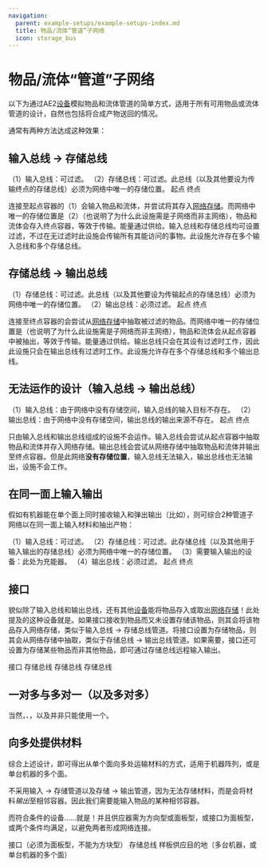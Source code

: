 ```yaml
---
navigation:
  parent: example-setups/example-setups-index.md
  title: 物品/流体“管道”子网络
  icon: storage_bus
---
```


# 物品/流体“管道”子网络

以下为通过AE2[设备](../ae2-mechanics/devices.md)模拟物品和流体管道的简单方式，适用于所有可用物品或流体管道的设计，自然也包括将合成产物送回<ItemLink id="pattern_provider" />的情况。

通常有两种方法达成这种效果：

## 输入总线 -> 存储总线

<GameScene zoom="6" background="transparent">
  <ImportStructure src="../assets/assemblies/import_storage_pipe.snbt" />

<BoxAnnotation color="#dddddd" min="3.7 0 0" max="4 1 1">
        （1）输入总线：可过滤。
  </BoxAnnotation>

<BoxAnnotation color="#dddddd" min="1 0 0" max="1.3 1 1">
        （2）存储总线：可过滤。此总线（以及其他要设为传输终点的存储总线）必须为网络中唯一的存储位置。
  </BoxAnnotation>

<DiamondAnnotation pos="4.5 0.5 0.5" color="#00ff00">
        起点
    </DiamondAnnotation>

<DiamondAnnotation pos="0.5 0.5 0.5" color="#00ff00">
        终点
    </DiamondAnnotation>

  <IsometricCamera yaw="195" pitch="30" />
</GameScene>

连接至起点容器的<ItemLink id="import_bus" />（1）会输入物品和流体，并尝试将其存入[网络存储](../ae2-mechanics/import-export-storage.md)。而网络中唯一的存储位置是<ItemLink id="storage_bus" />（2）（也说明了为什么此设施需是子网络而非主网络），物品和流体会存入终点容器，等效于传输。能量通过<ItemLink id="quartz_fiber" />供给。输入总线和存储总线均可设置过滤，不过在无过滤时此设施会传输所有其能访问的事物。此设施允许存在多个输入总线和多个存储总线。

## 存储总线 -> 输出总线

<GameScene zoom="6" background="transparent">
  <ImportStructure src="../assets/assemblies/storage_export_pipe.snbt" />

<BoxAnnotation color="#dddddd" min="3.7 0 0" max="4 1 1">
        （1）存储总线：可过滤。此总线（以及其他要设为传输起点的存储总线）必须为网络中唯一的存储位置。
  </BoxAnnotation>

<BoxAnnotation color="#dddddd" min="1 0 0" max="1.3 1 1">
        （2）输出总线：必须过滤。
  </BoxAnnotation>

<DiamondAnnotation pos="4.5 0.5 0.5" color="#00ff00">
        起点
    </DiamondAnnotation>

<DiamondAnnotation pos="0.5 0.5 0.5" color="#00ff00">
        终点
    </DiamondAnnotation>

  <IsometricCamera yaw="195" pitch="30" />
</GameScene>

连接至终点容器的<ItemLink id="export_bus" />会尝试从[网络存储](../ae2-mechanics/import-export-storage.md)中抽取被过滤的物品。而网络中唯一的存储位置是<ItemLink id="storage_bus" />（也说明了为什么此设施需是子网络而非主网络），物品和流体会从起点容器中被抽出，等效于传输。能量通过<ItemLink id="quartz_fiber" />供给。输出总线只会在其设有过滤时工作，因此此设施只会在输出总线有过滤时工作。此设施允许存在多个存储总线和多个输出总线。

## 无法运作的设计（输入总线 -> 输出总线）

<GameScene zoom="6" background="transparent">
  <ImportStructure src="../assets/assemblies/import_export_pipe.snbt" />

<BoxAnnotation color="#dd3333" min="3.7 0 0" max="4 1 1">
        （1）输入总线：由于网络中没有存储空间，输入总线的输入目标不存在。
  </BoxAnnotation>

<BoxAnnotation color="#dd3333" min="1 0 0" max="1.3 1 1">
        （2）输出总线：由于网络中没有存储空间，输出总线的输出来源不存在。
  </BoxAnnotation>

<DiamondAnnotation pos="4.5 0.5 0.5" color="#ff0000">
        起点
    </DiamondAnnotation>

<DiamondAnnotation pos="0.5 0.5 0.5" color="#ff0000">
        终点
    </DiamondAnnotation>

  <IsometricCamera yaw="195" pitch="30" />
</GameScene>

只由输入总线和输出总线组成的设施不会运作。输入总线会尝试从起点容器中抽取物品和流体并存入网络存储。输出总线会尝试从网络存储中抽取物品和流体并输出至终点容器。但是此网络**没有存储位置**，输入总线无法输入，输出总线也无法输出，设施不会工作。

## 在同一面上输入输出

假如有机器能在单个面上同时接收输入和弹出输出（比如<ItemLink id="charger" />），则可综合2种管道子网络以在同一面上输入材料和抽出产物：

<GameScene zoom="6" background="transparent">
  <ImportStructure src="../assets/assemblies/import_storage_export_pipe.snbt" />

<BoxAnnotation color="#dddddd" min="4 1 1" max="5 1.3 2">
        （1）输入总线：可过滤。
  </BoxAnnotation>

<BoxAnnotation color="#dddddd" min="2 1 1" max="3 1.3 2">
        （2）存储总线：可过滤。此存储总线（以及其他用于输入输出的存储总线）必须为网络中唯一的存储位置。
  </BoxAnnotation>

<BoxAnnotation color="#dddddd" min="2 0 1" max="3 1 2">
        （3）需要输入输出的设备：此处为充能器。
  </BoxAnnotation>

<BoxAnnotation color="#dddddd" min="0 1 1" max="1 1.3 2">
        （4）输出总线：必须过滤。
  </BoxAnnotation>

<DiamondAnnotation pos="4.5 0.5 1.5" color="#00ff00">
        起点
    </DiamondAnnotation>

<DiamondAnnotation pos="0.5 0.5 1.5" color="#00ff00">
        终点
    </DiamondAnnotation>

  <IsometricCamera yaw="195" pitch="30" />
</GameScene>

## 接口

貌似除了输入总线和输出总线，还有其他[设备](../ae2-mechanics/devices.md)能将物品存入或取出[网络存储](../ae2-mechanics/import-export-storage.md)！此处提及的这种设备就是<ItemLink id="interface" />。如果接口接收到物品而又未设置存储该物品，则其会将该物品存入网络存储，类似于输入总线 -> 存储总线管道。将接口设置为存储物品，则其会从网络存储中抽取，类似于存储总线 -> 输出总线管道。如果需要，接口还可设置为存储某些物品而非其他物品，即可通过存储总线远程输入输出。

<GameScene zoom="6" background="transparent">
<ImportStructure src="../assets/assemblies/interface_pipes.snbt" />

<BoxAnnotation color="#dddddd" min="3.7 0 0" max="4 1 1">
        接口
  </BoxAnnotation>

<BoxAnnotation color="#dddddd" min="1 0 0" max="1.3 1 1">
        存储总线
  </BoxAnnotation>

<BoxAnnotation color="#dddddd" min="3.7 0 2" max="4 1 3">
        存储总线
  </BoxAnnotation>

<BoxAnnotation color="#dddddd" min="0 1 2" max="1 1.3 3">
        存储总线
  </BoxAnnotation>

<IsometricCamera yaw="195" pitch="30" />
</GameScene>

## 一对多与多对一（以及多对多）

当然，<ItemLink id="import_bus" />、<ItemLink id="export_bus" />，以及<ItemLink id="storage_bus" />并非只能使用一个。

<GameScene zoom="3" background="transparent">
<ImportStructure src="../assets/assemblies/many_to_many_pipe.snbt" />

<IsometricCamera yaw="185" pitch="30" />
</GameScene>

## 向多处提供材料

综合上述设计，即可得出从单个<ItemLink id="pattern_provider" />面向多处运输材料的方式，适用于机器阵列，或是单台机器的多个面。

不采用输入 -> 存储管道以及存储 -> 输出管道，因为<ItemLink id="pattern_provider" />无法存储材料，而是会将材料*输出*至相邻容器。因此我们需要能输入物品的某种相邻容器。

而符合条件的设备……就是<ItemLink id="interface" />！并且供应器需为方向型或面板型，或接口为面板型，或两个条件均满足，以避免两者形成网络连接。

<GameScene zoom="6" background="transparent">
<ImportStructure src="../assets/assemblies/provider_interface_storage.snbt" />

<BoxAnnotation color="#dddddd" min="2.7 0 1" max="3 1 2">
        接口（必须为面板型，不能为方块型）
  </BoxAnnotation>

<BoxAnnotation color="#dddddd" min="1 0 0" max="1.3 1 4">
        存储总线
  </BoxAnnotation>

<BoxAnnotation color="#dddddd" min="0 0 0" max="1 1 4">
        样板供应目的地（多台机器，或单台机器的多个面）
  </BoxAnnotation>

<IsometricCamera yaw="185" pitch="30" />
</GameScene>
